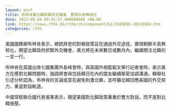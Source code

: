 ```yaml
---
layout: post
title: 布林肯冀北韓抓緊外交機會　實現半島無核化
date: 2021-05-04 09:41:57.000000000 +08:00
link: https://news.rthk.hk/rthk/ch/component/k2/1589096-20210504.htm
categories: rthk
---
```


美國國務卿布林肯表示，總統拜登的對朝政策旨在通過外交途徑，實現朝鮮半島無核化，期望北韓政府抓緊外交機會，美方將在未來數日或數月內，繼續關注北韓的一言一行。

布林肯在英國出席七國集團外長峰會時，與英國外相藍韜文舉行記者會時，表示美方在應對北韓問題時，強調將會與包括韓日在內的盟友繼續緊密協調溝通。韓聯社引述分析認為，布林肯的言論或意在避免刺激北韓，並呼籲北韓回應美國的外交努力，重返對話軌道。

中國常駐聯合國代表張軍表示，期望美國對北韓政策著重於雙方對話，而不是對北韓施壓。
